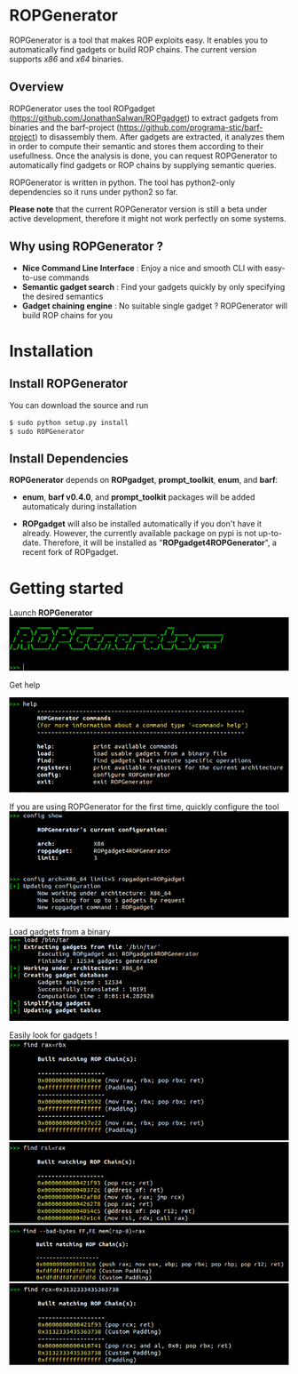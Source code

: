 ROPGenerator
============

ROPGenerator is a tool that makes ROP exploits easy. It enables you to automatically find gadgets or build ROP chains.
The current version supports *x86* and *x64* binaries. 

Overview
--------
ROPGenerator uses the tool ROPgadget (https://github.com/JonathanSalwan/ROPgadget) to extract gadgets from binaries and the barf-project (https://github.com/programa-stic/barf-project) to disassembly them. After gadgets are extracted, it analyzes them in order to compute their semantic and stores them according to their usefullness. Once the analysis is done, you can request ROPGenerator to automatically find gadgets or ROP chains by supplying semantic queries. 

ROPGenerator is written in python. The tool has python2-only dependencies so it runs under python2 so far.  

**Please note** that the current ROPGenerator version is still a beta under active development, therefore it might not work perfectly on some systems. 

Why using ROPGenerator ? 
----------------------------
- **Nice Command Line Interface** : Enjoy a nice and smooth CLI with easy-to-use commands 
- **Semantic gadget search** : Find your gadgets quickly by only specifying the desired semantics
- **Gadget chaining engine** : No suitable single gadget ? ROPGenerator will build ROP chains for you 

Installation
============
Install ROPGenerator
--------------------
You can download the source and run 

	$ sudo python setup.py install
	$ sudo ROPGenerator

    
Install Dependencies
--------------------
**ROPGenerator** depends on **ROPgadget**, **prompt_toolkit**, **enum**, and **barf**:

- **enum**, **barf v0.4.0**, and **prompt_toolkit** packages will be added automaticaly during installation

- **ROPgadget** will also be installed automatically if you don't have it already. However, the currently available package on pypi is not up-to-date. Therefore, it will be installed as "**ROPgadget4ROPGenerator**", a recent fork of ROPgadget.


Getting started
===============
Launch **ROPGenerator** 
![Alt text](/screenshots/start.png?raw=true)

Get help

![Alt text](/screenshots/help.png?raw=true)
			
If you are using ROPGenerator for the first time, quickly configure the tool
![Alt text](/screenshots/config.png?raw=true)
 			
Load gadgets from a binary
![Alt text](/screenshots/load.png?raw=true)

Easily look for gadgets ! 
![Alt text](/screenshots/search1.png?raw=true)
![Alt text](/screenshots/search2.png?raw=true)
![Alt text](/screenshots/search3.png?raw=true)
![Alt text](/screenshots/search4.png?raw=true)
